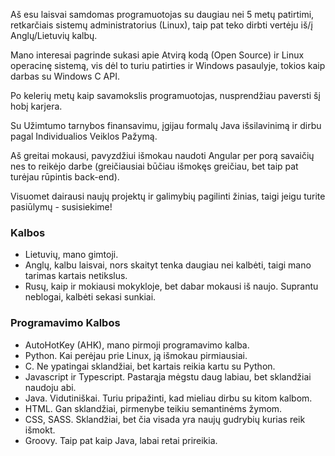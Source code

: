 Aš esu laisvai samdomas programuotojas su daugiau nei 5
metų patirtimi, retkarčiais sistemų administratorius (Linux), taip pat teko dirbti vertėju iš/į Anglų/Lietuvių kalbų.

Mano interesai pagrinde sukasi apie Atvirą kodą (Open Source) ir Linux operacinę sistemą, vis dėl to turiu patirties ir Windows pasaulyje, tokios kaip darbas su Windows C API.

Po kelerių metų kaip savamokslis programuotojas, nusprendžiau paversti šį hobį karjera.

Su Užimtumo tarnybos finansavimu, įgijau formalų Java
išsilavinimą ir dirbu pagal Individualios Veiklos Pažymą.

Aš greitai mokausi, pavyzdžiui išmokau naudoti Angular per porą savaičių nes to reikėjo darbe (greičiausiai būčiau išmokęs greičiau, bet taip pat turėjau rūpintis back-end).

Visuomet dairausi naujų projektų ir galimybių pagilinti žinias, taigi jeigu turite pasiūlymų - susisiekime!

### Kalbos

- Lietuvių, mano gimtoji.
- Anglų, kalbu laisvai, nors skaityt tenka daugiau nei kalbėti, taigi mano tarimas kartais netikslus.
- Rusų, kaip ir mokiausi mokykloje, bet dabar mokausi iš naujo. Suprantu neblogai, kalbėti sekasi sunkiai.

### Programavimo Kalbos

- AutoHotKey (AHK), mano pirmoji programavimo kalba.
- Python. Kai perėjau prie Linux, ją išmokau pirmiausiai.
- C. Ne ypatingai sklandžiai, bet kartais reikia kartu su Python.
- Javascript ir Typescript. Pastarąja mėgstu daug labiau, bet sklandžiai naudoju abi.
- Java. Vidutiniškai. Turiu pripažinti, kad mieliau dirbu su kitom kalbom.
- HTML. Gan sklandžiai, pirmenybe teikiu semantinėms žymom.
- CSS, SASS. Sklandžiai, bet čia visada yra naujų gudrybių kurias reik išmokt.
- Groovy. Taip pat kaip Java, labai retai prireikia.
